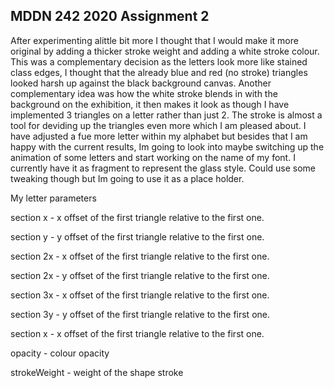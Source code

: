 ## MDDN 242 2020 Assignment 2

After experimenting alittle bit more I thought that I would make it more original by adding a thicker stroke weight and adding a white stroke colour. This was a complementary decision as the letters look more like stained class edges, I thought that the already blue and red (no stroke) triangles looked harsh up against the black background canvas. Another complementary idea was how the white stroke blends in with the background on the exhibition, it then makes it look as though I have implemented 3 triangles on a letter rather than just 2. The stroke is almost a tool for deviding up the triangles even more which I am pleased about. I have adjusted a fue more letter within my alphabet but besides that I am happy with the current results, Im going to look into maybe switching up the animation of some letters and start working on the name of my font. I currently have it as fragment to represent the glass style. Could use some tweaking though but Im going to use it as a place holder.

My letter parameters


section x - x offset of the first triangle relative to the first one.


section y - y offset of the first triangle relative to the first one.


section 2x - x offset of the first triangle relative to the first one.


section 2x - y offset of the first triangle relative to the first one.


section 3x - x offset of the first triangle relative to the first one.


section 3y - y offset of the first triangle relative to the first one.


section x - x offset of the first triangle relative to the first one.

opacity - colour opacity

strokeWeight - weight of the shape stroke
